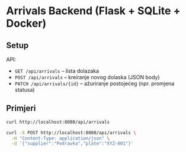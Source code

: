# Arrivals Backend (Flask + SQLite + Docker)

## Setup

API:
- `GET /api/arrivals` – lista dolazaka  
- `POST /api/arrivals` – kreiranje novog dolaska (JSON body)  
- `PATCH /api/arrivals/{id}` – ažuriranje postojećeg (npr. promjena statusa)

## Primjeri

```bash
curl http://localhost:8080/api/arrivals

curl -X POST http://localhost:8080/api/arrivals \
  -H "Content-Type: application/json" \
  -d '{"supplier":"Podravka","plate":"XYZ-001"}'
